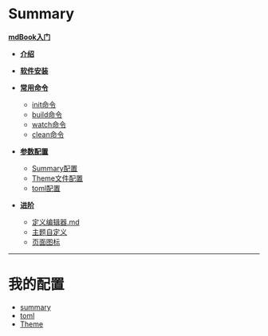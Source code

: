 # Summary

 [**mdBook入门**](index.md) 

- [**介绍**](00_Intro/介绍.md) 
- [**软件安装**](00_Intro/安装.md) 

- [**常用命令**]() 
  - [init命令](01_Command/init命令.md) 
  - [build命令](01_Command/build命令.md) 
  - [watch命令](01_Command/watch命令.md) 
  - [clean命令](01_Command/clean命令.md) 
- [**参数配置**]()
  - [Summary配置](02_Fomat/Summary.md格式.md) 
  - [Theme文件配置](02_Fomat/Theme文件配置.md) 
  - [toml配置](02_Fomat/toml配置.md) 

- [**进阶**]()
  - [定义编辑器.md](03_Customize/定义编辑器.md) 
  - [主题自定义](03_Customize/主题自定义.md) 
  - [页面图标](03_Customize/页面图标.md) 



---

# 我的配置
- [summary](04_Mymdbook/summary.md)
- [toml](04_Mymdbook/toml.md) 
- [Theme](04_Mymdbook/Theme.md) 

